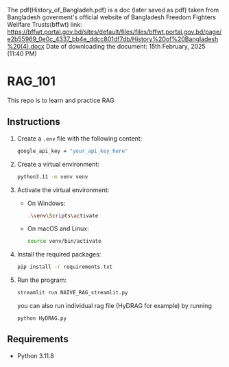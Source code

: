 The pdf(History_of_Bangladeh.pdf) is a doc (later saved as pdf) taken from Bangladesh goverment's official website of Bangladesh Freedom Fighters Wellfare Trusts(bffwt)
link: https://bffwt.portal.gov.bd/sites/default/files/files/bffwt.portal.gov.bd/page/e2b55969_0e0c_4337_bb4e_ddcc801df7db/History%20of%20Bangladesh%20(4).docx
Date of downloading the document: 15th February, 2025 (11:40 PM)

# RAG_101
This repo is to learn and practice RAG

## Instructions

1. Create a `.env` file with the following content:
    ```bash
    google_api_key = "your_api_key_here"
    ```

2. Create a virtual environment:
    ```bash
    python3.11 -m venv venv
    ```

3. Activate the virtual environment:
    - On Windows:
        ```bash
        .\venv\Scripts\activate
        ```
    - On macOS and Linux:
        ```bash
        source venv/bin/activate
        ```

4. Install the required packages:
    ```bash
    pip install -r requirements.txt
    ```

5. Run the program:
    ```bash
    streamlit run NAIVE_RAG_streamlit.py
    ```
    you can also run individual rag file (HyDRAG for example) by running
    ```
    python HyDRAG.py
    ```

## Requirements
- Python 3.11.8
